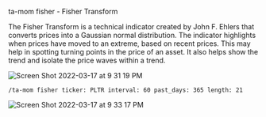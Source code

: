 ta-mom fisher - Fisher Transform

The Fisher Transform is a technical indicator created by John F. Ehlers that converts prices into a Gaussian normal distribution. The indicator highlights when prices have moved to an extreme, based on recent prices. This may help in spotting turning points in the price of an asset. It also helps show the trend and isolate the price waves within a trend.

![Screen Shot 2022-03-17 at 9 31 19 PM](https://user-images.githubusercontent.com/85772166/158937854-196e11ec-ca08-4349-b9dd-8ad981ab17d6.png)

```
/ta-mom fisher ticker: PLTR interval: 60 past_days: 365 length: 21
```

![Screen Shot 2022-03-17 at 9 33 17 PM](https://user-images.githubusercontent.com/85772166/158938026-d10fcdd6-86b4-42dc-9277-801b2714e96b.png)
